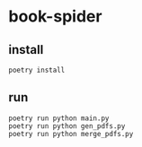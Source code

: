 # book-spider

## install
```shell
poetry install
```

## run
```shell
poetry run python main.py
poetry run python gen_pdfs.py
poetry run python merge_pdfs.py
```
